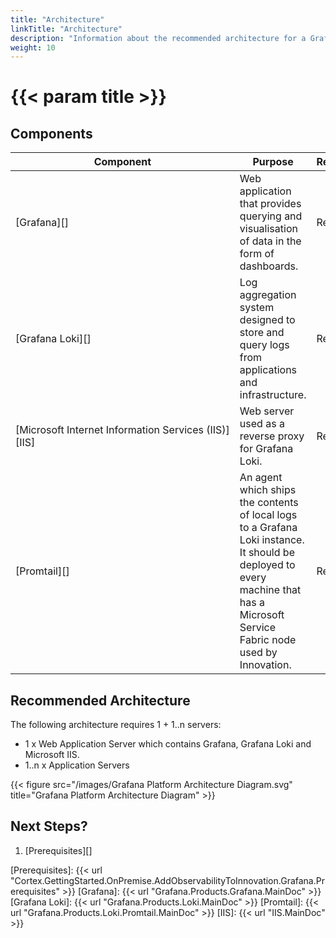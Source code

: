 ```yaml
---
title: "Architecture"
linkTitle: "Architecture"
description: "Information about the recommended architecture for a Grafana platform installation."
weight: 10
---
```


# {{< param title >}}

## Components

| Component | Purpose | Required/Optional |Server Role |
|-----------|---------|----------|------------|
| [Grafana][] | Web application that provides querying and visualisation of data in the form of dashboards. | Required | Web&nbsp;Application&nbsp;Server |
| [Grafana Loki][] | Log aggregation system designed to store and query logs from applications and infrastructure. | Required | Web&nbsp;Application&nbsp;Server |
| [Microsoft&nbsp;Internet&nbsp;Information&nbsp;Services&nbsp;(IIS)][IIS] | Web server used as a reverse proxy for Grafana Loki. | Required | Web&nbsp;Application&nbsp;Server |
| [Promtail][] | An agent which ships the contents of local logs to a Grafana Loki instance. It should be deployed to every machine that has a Microsoft Service Fabric node used by Innovation. | Required | Application&nbsp;Server |

## Recommended Architecture

The following architecture requires 1 + 1..n servers:

* 1 x Web Application Server which contains Grafana, Grafana Loki and Microsoft IIS.
* 1..n x Application Servers

{{< figure src="/images/Grafana Platform Architecture Diagram.svg" title="Grafana Platform Architecture Diagram" >}}

## Next Steps?

1. [Prerequisites][]

[Prerequisites]: {{< url "Cortex.GettingStarted.OnPremise.AddObservabilityToInnovation.Grafana.Prerequisites" >}}
[Grafana]: {{< url "Grafana.Products.Grafana.MainDoc" >}}
[Grafana Loki]: {{< url "Grafana.Products.Loki.MainDoc" >}}
[Promtail]: {{< url "Grafana.Products.Loki.Promtail.MainDoc" >}}
[IIS]: {{< url "IIS.MainDoc" >}}
